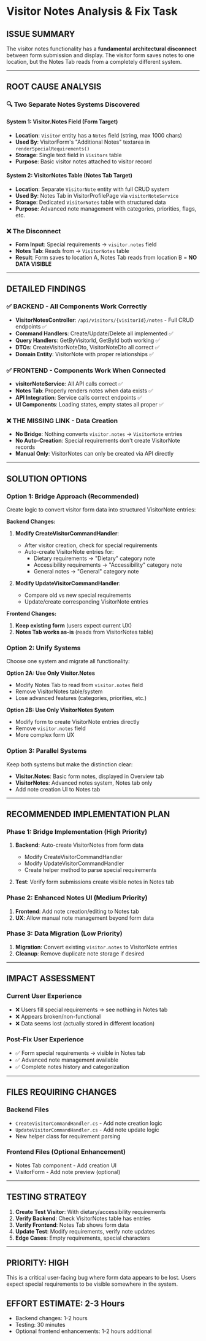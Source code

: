 # Visitor Notes Analysis & Fix Task

## ISSUE SUMMARY
The visitor notes functionality has a **fundamental architectural disconnect** between form submission and display. The visitor form saves notes to one location, but the Notes Tab reads from a completely different system.

---

## ROOT CAUSE ANALYSIS

### 🔍 **Two Separate Notes Systems Discovered**

#### **System 1: Visitor.Notes Field (Form Target)**
- **Location**: `Visitor` entity has a `Notes` field (string, max 1000 chars)
- **Used By**: VisitorForm's "Additional Notes" textarea in `renderSpecialRequirements()`
- **Storage**: Single text field in `Visitors` table
- **Purpose**: Basic visitor notes attached to visitor record

#### **System 2: VisitorNotes Table (Notes Tab Target)**  
- **Location**: Separate `VisitorNote` entity with full CRUD system
- **Used By**: Notes Tab in VisitorProfilePage via `visitorNoteService`
- **Storage**: Dedicated `VisitorNotes` table with structured data
- **Purpose**: Advanced note management with categories, priorities, flags, etc.

### ❌ **The Disconnect**
- **Form Input**: Special requirements → `visitor.notes` field
- **Notes Tab**: Reads from → `VisitorNotes` table  
- **Result**: Form saves to location A, Notes Tab reads from location B = **NO DATA VISIBLE**

---

## DETAILED FINDINGS

### ✅ **BACKEND - All Components Work Correctly**
- **VisitorNotesController**: `/api/visitors/{visitorId}/notes` - Full CRUD endpoints ✅
- **Command Handlers**: Create/Update/Delete all implemented ✅
- **Query Handlers**: GetByVisitorId, GetById both working ✅
- **DTOs**: CreateVisitorNoteDto, VisitorNoteDto all correct ✅
- **Domain Entity**: VisitorNote with proper relationships ✅

### ✅ **FRONTEND - Components Work When Connected**
- **visitorNoteService**: All API calls correct ✅
- **Notes Tab**: Properly renders notes when data exists ✅
- **API Integration**: Service calls correct endpoints ✅
- **UI Components**: Loading states, empty states all proper ✅

### ❌ **THE MISSING LINK - Data Creation**
- **No Bridge**: Nothing converts `visitor.notes` → `VisitorNote` entries
- **No Auto-Creation**: Special requirements don't create VisitorNote records  
- **Manual Only**: VisitorNotes can only be created via API directly

---

## SOLUTION OPTIONS

### **Option 1: Bridge Approach (Recommended)**
Create logic to convert visitor form data into structured VisitorNote entries:

**Backend Changes:**
1. **Modify CreateVisitorCommandHandler**:
   - After visitor creation, check for special requirements
   - Auto-create VisitorNote entries for:
     - Dietary requirements → "Dietary" category note
     - Accessibility requirements → "Accessibility" category note  
     - General notes → "General" category note

2. **Modify UpdateVisitorCommandHandler**:
   - Compare old vs new special requirements
   - Update/create corresponding VisitorNote entries

**Frontend Changes:**
1. **Keep existing form** (users expect current UX)
2. **Notes Tab works as-is** (reads from VisitorNotes table)

### **Option 2: Unify Systems**
Choose one system and migrate all functionality:

**Option 2A: Use Only Visitor.Notes**
- Modify Notes Tab to read from `visitor.notes` field
- Remove VisitorNotes table/system
- Lose advanced features (categories, priorities, etc.)

**Option 2B: Use Only VisitorNotes System**  
- Modify form to create VisitorNote entries directly
- Remove `visitor.notes` field
- More complex form UX

### **Option 3: Parallel Systems**
Keep both systems but make the distinction clear:
- **Visitor.Notes**: Basic form notes, displayed in Overview tab
- **VisitorNotes**: Advanced notes system, Notes tab only
- Add note creation UI to Notes tab

---

## RECOMMENDED IMPLEMENTATION PLAN

### **Phase 1: Bridge Implementation (High Priority)**
1. **Backend**: Auto-create VisitorNotes from form data
   - Modify CreateVisitorCommandHandler 
   - Modify UpdateVisitorCommandHandler
   - Create helper method to parse special requirements

2. **Test**: Verify form submissions create visible notes in Notes tab

### **Phase 2: Enhanced Notes UI (Medium Priority)**  
1. **Frontend**: Add note creation/editing to Notes tab
2. **UX**: Allow manual note management beyond form data

### **Phase 3: Data Migration (Low Priority)**
1. **Migration**: Convert existing `visitor.notes` to VisitorNote entries
2. **Cleanup**: Remove duplicate note storage if desired

---

## IMPACT ASSESSMENT

### **Current User Experience**
- ❌ Users fill special requirements → see nothing in Notes tab
- ❌ Appears broken/non-functional  
- ❌ Data seems lost (actually stored in different location)

### **Post-Fix User Experience**
- ✅ Form special requirements → visible in Notes tab
- ✅ Advanced note management available
- ✅ Complete notes history and categorization

---

## FILES REQUIRING CHANGES

### **Backend Files**
- `CreateVisitorCommandHandler.cs` - Add note creation logic
- `UpdateVisitorCommandHandler.cs` - Add note update logic  
- New helper class for requirement parsing

### **Frontend Files** (Optional Enhancement)
- Notes Tab component - Add creation UI
- VisitorForm - Add note preview (optional)

---

## TESTING STRATEGY

1. **Create Test Visitor**: With dietary/accessibility requirements
2. **Verify Backend**: Check VisitorNotes table has entries  
3. **Verify Frontend**: Notes Tab shows form data
4. **Update Test**: Modify requirements, verify note updates
5. **Edge Cases**: Empty requirements, special characters

---

## PRIORITY: HIGH
This is a critical user-facing bug where form data appears to be lost. Users expect special requirements to be visible somewhere in the system.

## EFFORT ESTIMATE: 2-3 Hours
- Backend changes: 1-2 hours
- Testing: 30 minutes  
- Optional frontend enhancements: 1-2 hours additional